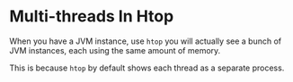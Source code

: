 # Multi-threads In Htop
When you have a JVM instance, use `htop` you will actually see a bunch of JVM instances, each using the same amount of memory.

This is because `htop` by default shows each thread as a separate process.

